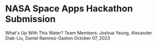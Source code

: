 # NASA Space Apps Hackathon Submission

What's Up With This Water?
Team Members: Joshua Yeung, Alexander Diab-Liu, Daniel Ramirez-Gaston
October 07, 2023
